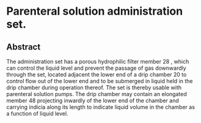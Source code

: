 # Parenteral solution administration set.

## Abstract
The administration set has a porous hydrophilic filter member 28 , which can control the liquid level and prevent the passage of gas downwardly through the set, located adjacent the lower end of a drip chamber 20 to control flow out of the lower end and to be submerged in liquid held in the drip chamber during operation thereof. The set is thereby usable with parenteral solution pumps. The drip chamber may contain an elongated member 48 projecting inwardly of the lower end of the chamber and carrying indicia along its length to indicate liquid volume in the chamber as a function of liquid level.